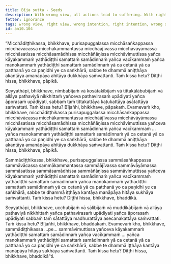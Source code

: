 ```yaml
---
title: Bīja sutta - Seeds
description: With wrong view, all actions lead to suffering. With right view, all actions lead to happiness. The Buddha explains this with an example of seeds.
fetter: ignorance
tags: wrong view, right view, wrong intention, right intention, wrong speech, right speech, wrong action, right action, wrong livelihood, right livelihood, wrong effort, right effort, wrong mindfulness, right mindfulness, wrong collectedness, right collectedness, wrong wisdom, right wisdom, false liberation, true liberation, an, an10
id: an10.104
---
```


“Micchādiṭṭhikassa, bhikkhave, purisapuggalassa micchāsaṅkappassa micchāvācassa micchākammantassa micchāājīvassa micchāvāyāmassa micchāsatissa micchāsamādhissa micchāñāṇissa micchāvimuttissa yañca kāyakammaṁ yathādiṭṭhi samattaṁ samādinnaṁ yañca vacīkammaṁ yañca manokammaṁ yathādiṭṭhi samattaṁ samādinnaṁ yā ca cetanā yā ca patthanā yo ca paṇidhi ye ca saṅkhārā, sabbe te dhammā aniṭṭhāya akantāya amanāpāya ahitāya dukkhāya saṁvattanti. Taṁ kissa hetu? Diṭṭhi hissa, bhikkhave, pāpikā.

Seyyathāpi, bhikkhave, nimbabījaṁ vā kosātakibījaṁ vā tittakālābubījaṁ vā allāya pathaviyā nikkhittaṁ yañceva pathavirasaṁ upādiyati yañca āporasaṁ upādiyati, sabbaṁ taṁ tittakattāya kaṭukattāya asātattāya saṁvattati. Taṁ kissa hetu? Bījañhi, bhikkhave, pāpakaṁ. Evamevaṁ kho, bhikkhave, micchādiṭṭhikassa purisapuggalassa micchāsaṅkappassa micchāvācassa micchākammantassa micchāājīvassa micchāvāyāmassa micchāsatissa micchāsamādhissa micchāñāṇissa micchāvimuttissa yañceva kāyakammaṁ yathādiṭṭhi samattaṁ samādinnaṁ yañca vacīkammaṁ … yañca manokammaṁ yathādiṭṭhi samattaṁ samādinnaṁ yā ca cetanā yā ca patthanā yo ca paṇidhi ye ca saṅkhārā, sabbe te dhammā aniṭṭhāya akantāya amanāpāya ahitāya dukkhāya saṁvattanti. Taṁ kissa hetu? Diṭṭhi hissa, bhikkhave, pāpikā.

Sammādiṭṭhikassa, bhikkhave, purisapuggalassa sammāsaṅkappassa sammāvācassa sammākammantassa sammāājīvassa sammāvāyāmassa sammāsatissa sammāsamādhissa sammāñāṇissa sammāvimuttissa yañceva kāyakammaṁ yathādiṭṭhi samattaṁ samādinnaṁ yañca vacīkammaṁ yathādiṭṭhi samattaṁ samādinnaṁ yañca manokammaṁ yathādiṭṭhi samattaṁ samādinnaṁ yā ca cetanā yā ca patthanā yo ca paṇidhi ye ca saṅkhārā, sabbe te dhammā iṭṭhāya kantāya manāpāya hitāya sukhāya saṁvattanti. Taṁ kissa hetu? Diṭṭhi hissa, bhikkhave, bhaddikā.

Seyyathāpi, bhikkhave, ucchubījaṁ vā sālibījaṁ vā muddikābījaṁ vā allāya pathaviyā nikkhittaṁ yañca pathavirasaṁ upādiyati yañca āporasaṁ upādiyati sabbaṁ taṁ sātattāya madhurattāya asecanakattāya saṁvattati. Taṁ kissa hetu? Bījañhi, bhikkhave, bhaddakaṁ. Evamevaṁ kho, bhikkhave, sammādiṭṭhikassa …pe… sammāvimuttissa yañceva kāyakammaṁ yathādiṭṭhi samattaṁ samādinnaṁ yañca vacīkammaṁ … yañca manokammaṁ yathādiṭṭhi samattaṁ samādinnaṁ yā ca cetanā yā ca patthanā yo ca paṇidhi ye ca saṅkhārā, sabbe te dhammā iṭṭhāya kantāya manāpāya hitāya sukhāya saṁvattanti. Taṁ kissa hetu? Diṭṭhi hissa, bhikkhave, bhaddikā”ti.